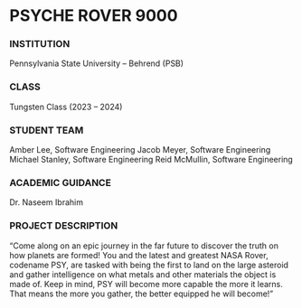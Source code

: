 # PSYCHE ROVER 9000

### INSTITUTION
Pennsylvania State University – Behrend (PSB)

### CLASS
Tungsten Class (2023 – 2024)

### STUDENT TEAM
Amber Lee, Software Engineering
Jacob Meyer, Software Engineering
Michael Stanley, Software Engineering
Reid McMullin, Software Engineering

### ACADEMIC GUIDANCE
Dr. Naseem Ibrahim

### PROJECT DESCRIPTION
“Come along on an epic journey in the far future to discover the truth on how planets are formed! You and the latest and greatest NASA Rover, codename PSY, are tasked with being the first to land on the large asteroid and gather intelligence on what metals and other materials the object is made of. Keep in mind, PSY will become more capable the more it learns. That means the more you gather, the better equipped he will become!”
